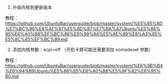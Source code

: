 1. 升级内核到更新版本

教程：https://github.com/UbuntuBar/userguide/blob/master/system/%E5%85%8D%E7%BC%96%E8%AF%91%E5%8D%87%E7%BA%A7Ubuntu%E5%86%85%E6%A0%B8%EF%BC%88%E9%99%84%E5%AE%89%E8%A3%85%E5%8C%85%EF%BC%89.md


2. 添加内核参数：acpi=off （开机卡屏可能还需要添加 nomodeset 参数）

教程：https://github.com/UbuntuBar/userguide/blob/master/system/%E6%9B%B4%E6%94%B9Ubuntu%E5%86%85%E6%A0%B8%E5%8F%82%E6%95%B0.md

